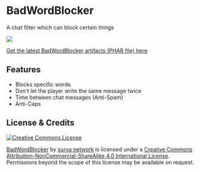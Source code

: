 # BadWordBlocker
A chat filter which can block certain things

![](https://poggit.pmmp.io/ci.badge/survanetwork/BadWordBlocker/BadWordBlocker)

[Get the latest BadWordBlocker artifacts (PHAR file) here](https://poggit.pmmp.io/ci/survanetwork/BadWordBlocker/BadWordBlocker)

## Features

- Blocks specific words
- Don't let the player write the same message twice
- Time between chat messages (Anti-Spam)
- Anti-Caps

## License & Credits
[![Creative Commons License](https://i.creativecommons.org/l/by-nc-sa/4.0/88x31.png)](http://creativecommons.org/licenses/by-nc-sa/4.0/)

[BadWordBlocker](https://github.com/survanetwork/BadWordBlocker) by [surva network](https://github.com/survanetwork) is licensed under a [Creative Commons Attribution-NonCommercial-ShareAlike 4.0 International License](http://creativecommons.org/licenses/by-nc-sa/4.0/). Permissions beyond the scope of this license may be available on request.
